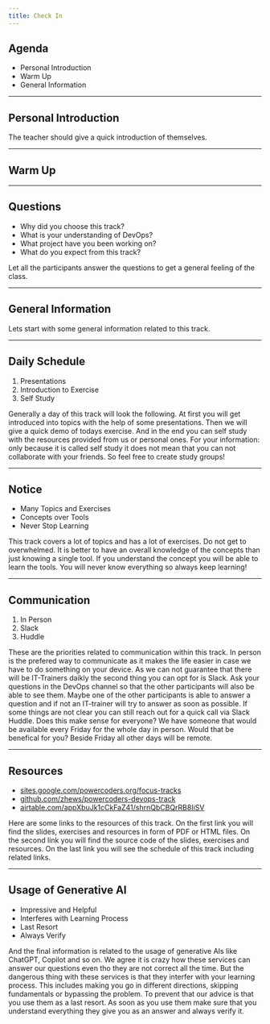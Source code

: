 ```yaml
---
title: Check In
---
```


## Agenda

- Personal Introduction
- Warm Up
- General Information

---

## Personal Introduction

<aside class="notes">
    The teacher should give a quick introduction of themselves.
</aside>

---

## Warm Up

---

## Questions

- Why did you choose this track?
- What is your understanding of DevOps?
- What project have you been working on?
- What do you expect from this track?

<aside class="notes">
    Let all the participants answer the questions to get a general feeling of
    the class.
</aside>

---

## General Information

<aside class="notes">
    Lets start with some general information related to this track.
</aside>

---

## Daily Schedule

1. Presentations
2. Introduction to Exercise
3. Self Study

<aside class="notes">
    Generally a day of this track will look the following. At first you will get
    introduced into topics with the help of some presentations. Then we will
    give a quick demo of todays exercise. And in the end you can self study with
    the resources provided from us or personal ones. For your information: only
    because it is called self study it does not mean that you can not
    collaborate with your friends. So feel free to create study groups!
</aside>

---

## Notice

- Many Topics and Exercises
- Concepts over Tools
- Never Stop Learning

<aside class="notes">
    This track covers a lot of topics and has a lot of exercises. Do not get to
    overwhelmed. It is better to have an overall knowledge of the concepts than
    just knowing a single tool. If you understand the concept you will be able
    to learn the tools. You will never know everything so always keep learning!
</aside>

---

## Communication

1. In Person
2. Slack
3. Huddle

<aside class="notes">
    These are the priorities related to communication within this track. In
    person is the prefered way to communicate as it makes the life easier in
    case we have to do something on your device. As we can not guarantee that
    there will be IT-Trainers daikly the second thing you can opt for is Slack.
    Ask your questions in the DevOps channel so that the other participants will
    also be able to see them. Maybe one of the other participants is able to
    answer a question and if not an IT-trainer will try to answer as soon as
    possible. If some things are not clear you can still reach out for a quick
    call via Slack Huddle. Does this make sense for everyone? We have someone
    that would be available every Friday for the whole day in person. Would that
    be benefical for you? Beside Friday all other days will be remote.
</aside>

---

## Resources

- [sites.google.com/powercoders.org/focus-tracks](https://sites.google.com/powercoders.org/focus-tracks)
- [github.com/zhews/powercoders-devops-track](https://github.com/zhews/powercoders-devops-track)
- [airtable.com/appXbuJk1cCkFaZ41/shrnQbCBQrRB8IiSV](https://airtable.com/appXbuJk1cCkFaZ41/shrnQbCBQrRB8IiSV)


<aside class="notes">
    Here are some links to the resources of this track. On the first link you
    will find the slides, exercises and resources in form of PDF or HTML files.
    On the second link you will find the source code of the slides, exercises
    and resources. On the last link you will see the schedule of this track
    including related links.
</aside>

---

## Usage of Generative AI

- Impressive and Helpful
- Interferes with Learning Process
- Last Resort
- Always Verify

<aside class="notes">
    And the final information is related to the usage of generative AIs like
    ChatGPT, Copilot and so on. We agree it is crazy how these services can
    answer our questions even tho they are not correct all the time. But the
    dangerous thing with these services is that they interfer with your learning
    process. This includes making you go in different directions, skipping
    fundamentals or bypassing the problem. To prevent that our advice is that
    you use them as a last resort. As soon as you use them make sure that you
    understand everything they give you as an answer and always verify it.
</aside>
